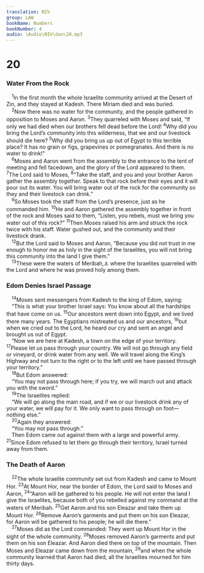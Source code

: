 ```yaml
---
translation: NIV
group: LAW
bookName: Numbers 
bookNumber: 4
audio: \Audio\NIV\dan\20.mp3
---
```


<div class="title"><h1>20</h1><h3>Water From the Rock </h3></div>
<span class="verse dan_20_1"> <sup>1</sup>In the first month the whole Israelite community arrived at the Desert of Zin, and they stayed at Kadesh. There Miriam died and was buried. <br/></span>
<span class="verse dan_20_2"> <sup>2</sup>Now there was no water for the community, and the people gathered in opposition to Moses and Aaron. </span>
<span class="verse dan_20_3"><sup>3</sup>They quarreled with Moses and said, “If only we had died when our brothers fell dead before the Lord! </span>
<span class="verse dan_20_4"><sup>4</sup>Why did you bring the Lord’s community into this wilderness, that we and our livestock should die here? </span>
<span class="verse dan_20_5"><sup>5</sup>Why did you bring us up out of Egypt to this terrible place? It has no grain or figs, grapevines or pomegranates. And there is no water to drink!” <br/></span>
<span class="verse dan_20_6"> <sup>6</sup>Moses and Aaron went from the assembly to the entrance to the tent of meeting and fell facedown, and the glory of the Lord appeared to them. </span>
<span class="verse dan_20_7"><sup>7</sup>The Lord said to Moses, </span>
<span class="verse dan_20_8"><sup>8</sup>“Take the staff, and you and your brother Aaron gather the assembly together. Speak to that rock before their eyes and it will pour out its water. You will bring water out of the rock for the community so they and their livestock can drink.” <br/></span>
<span class="verse dan_20_9"> <sup>9</sup>So Moses took the staff from the Lord’s presence, just as he commanded him. </span>
<span class="verse dan_20_10"><sup>10</sup>He and Aaron gathered the assembly together in front of the rock and Moses said to them, “Listen, you rebels, must we bring you water out of this rock?” </span>
<span class="verse dan_20_11"><sup>11</sup>Then Moses raised his arm and struck the rock twice with his staff. Water gushed out, and the community and their livestock drank. <br/></span>
<span class="verse dan_20_12"> <sup>12</sup>But the Lord said to Moses and Aaron, “Because you did not trust in me enough to honor me as holy in the sight of the Israelites, you will not bring this community into the land I give them.” <br/></span>
<span class="verse dan_20_13"> <sup>13</sup>These were the waters of Meribah,<a data-toggle="tooltip" data-placement="bottom" title="means quarreling .">⚓</a> where the Israelites quarreled with the Lord and where he was proved holy among them. <br/></span>
<div class="title"><h3>Edom Denies Israel Passage </h3></div>
<span class="verse dan_20_14"> <sup>14</sup>Moses sent messengers from Kadesh to the king of Edom, saying: <br/> “This is what your brother Israel says: You know about all the hardships that have come on us. </span>
<span class="verse dan_20_15"><sup>15</sup>Our ancestors went down into Egypt, and we lived there many years. The Egyptians mistreated us and our ancestors, </span>
<span class="verse dan_20_16"><sup>16</sup>but when we cried out to the Lord, he heard our cry and sent an angel and brought us out of Egypt. <br/> “Now we are here at Kadesh, a town on the edge of your territory. </span>
<span class="verse dan_20_17"><sup>17</sup>Please let us pass through your country. We will not go through any field or vineyard, or drink water from any well. We will travel along the King’s Highway and not turn to the right or to the left until we have passed through your territory.” <br/></span>
<span class="verse dan_20_18"> <sup>18</sup>But Edom answered: <br/> “You may not pass through here; if you try, we will march out and attack you with the sword.” <br/></span>
<span class="verse dan_20_19"> <sup>19</sup>The Israelites replied: <br/> “We will go along the main road, and if we or our livestock drink any of your water, we will pay for it. We only want to pass through on foot—nothing else.” <br/></span>
<span class="verse dan_20_20"> <sup>20</sup>Again they answered: <br/> “You may not pass through.” <br/> Then Edom came out against them with a large and powerful army. </span>
<span class="verse dan_20_21"><sup>21</sup>Since Edom refused to let them go through their territory, Israel turned away from them. <br/></span>
<div class="title"><h3>The Death of Aaron </h3></div>
<span class="verse dan_20_22"> <sup>22</sup>The whole Israelite community set out from Kadesh and came to Mount Hor. </span>
<span class="verse dan_20_23"><sup>23</sup>At Mount Hor, near the border of Edom, the Lord said to Moses and Aaron, </span>
<span class="verse dan_20_24"><sup>24</sup>“Aaron will be gathered to his people. He will not enter the land I give the Israelites, because both of you rebelled against my command at the waters of Meribah. </span>
<span class="verse dan_20_25"><sup>25</sup>Get Aaron and his son Eleazar and take them up Mount Hor. </span>
<span class="verse dan_20_26"><sup>26</sup>Remove Aaron’s garments and put them on his son Eleazar, for Aaron will be gathered to his people; he will die there.” <br/></span>
<span class="verse dan_20_27"> <sup>27</sup>Moses did as the Lord commanded: They went up Mount Hor in the sight of the whole community. </span>
<span class="verse dan_20_28"><sup>28</sup>Moses removed Aaron’s garments and put them on his son Eleazar. And Aaron died there on top of the mountain. Then Moses and Eleazar came down from the mountain, </span>
<span class="verse dan_20_29"><sup>29</sup>and when the whole community learned that Aaron had died, all the Israelites mourned for him thirty days. <br/></span>
